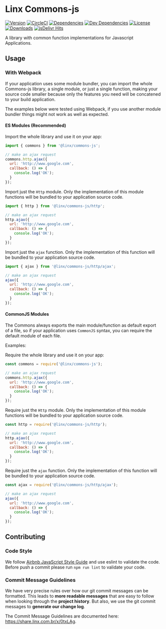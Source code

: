 # Linx Commons-js

[![Version][version-img]][package-url] [![CircleCI][circleci-img]][circleci-url] [![Dependencies][david-img]][david-url] [![Dev Dependencies][david-dev-img]][david-dev-url] [![License][license-img]][license-url] [![Downloads][downloads-img]][downloads-url] [![jsDelivr Hits][jsdelivr-img]][jsdelivr-url]

[circleci-img]: https://circleci.com/gh/chaordic/commons-js.svg?style=shield
[circleci-url]: https://circleci.com/gh/chaordic/commons-js
[david-img]: https://img.shields.io/david/chaordic/commons-js.svg
[david-url]: https://david-dm.org/chaordic/commons-js
[david-dev-img]: https://img.shields.io/david/dev/chaordic/commons-js.svg
[david-dev-url]: https://david-dm.org/chaordic/commons-js?type=dev
[version-img]: https://img.shields.io/npm/v/@linx-impulse/commons-js.svg?style=flat-square
[package-url]: https://npmjs.org/package/@linx-impulse/commons-js
[license-img]: https://img.shields.io/badge/license-MIT-green.svg?style=flat-square
[license-url]: LICENSE.txt
[downloads-img]: https://img.shields.io/npm/dm/@linx-impulse/commons-js.svg?style=flat-square
[downloads-url]: http://npm-stat.com/charts.html?package=@linx-impulse/commons-js
[jsdelivr-img]: https://data.jsdelivr.com/v1/package/npm/@linx-impulse/commons-js/badge
[jsdelivr-url]: https://www.jsdelivr.com/package/npm/@linx-impulse/commons-js

A library with common function implementations for Javascript Applications.

## Usage

### With Webpack

If your application uses some module bundler, you can import the whole Commons-js library, a single module, or just a single function, making your source code smaller because only the features you need will be concatened to your build application.

The examples below were tested using Webpack, if you use another module bundler things might not work as well as expected.

#### ES Modules (Recommended)

Import the whole library and use it on your app:

```javascript
import { commons } from '@linx/commons-js';

// make an ajax request
commons.http.ajax({
  url: 'http://www.google.com',
  callback: () => {
    console.log('OK');
  }
});
```

Import just the `Http` module. Only the implementation of this module functions will be bundled to your application source code.

```javascript
import { http } from '@linx/commons-js/http';

// make an ajax request
http.ajax({
  url: 'http://www.google.com',
  callback: () => {
    console.log('OK');
  }
});
```

Import just the `ajax` function. Only the implementation of this function will be bundled to your application source code.

```javascript
import { ajax } from '@linx/commons-js/http/ajax';

// make an ajax request
ajax({
  url: 'http://www.google.com',
  callback: () => {
    console.log('OK');
  }
});
```

#### CommonJS Modules

The Commons always exports the main module/function as default export of a file, so if your application uses `CommonJS` syntax, you can require the default module of each file.

Examples:

Require the whole library and use it on your app:

```javascript
const commons = require('@linx/commons-js');

// make an ajax request
commons.http.ajax({
  url: 'http://www.google.com',
  callback: () => {
    console.log('OK');
  }
});
```

Require just the `Http` module. Only the implementation of this module functions will be bundled to your application source code.

```javascript
const http = require('@linx/commons-js/http');

// make an ajax request
http.ajax({
  url: 'http://www.google.com',
  callback: () => {
    console.log('OK');
  }
});
```

Require just the `ajax` function. Only the implementation of this function will be bundled to your application source code.

```javascript
const ajax = require('@linx/commons-js/http/ajax');

// make an ajax request
ajax({
  url: 'http://www.google.com',
  callback: () => {
    console.log('OK');
  }
});
```

## Contributing

### Code Style

We follow [Airbnb JavaScript Style Guide](https://github.com/airbnb/javascript) and use eslint to validate the code. Before push a commit please run `npm run lint` to validate your code.

### Commit Message Guidelines

We have very precise rules over how our git commit messages can be formatted.  This leads to **more
readable messages** that are easy to follow when looking through the **project history**.  But also,
we use the git commit messages to **generate our change log**.

The Commit Message Guidelines are documented here: https://share.linx.com.br/x/0txLAg.
